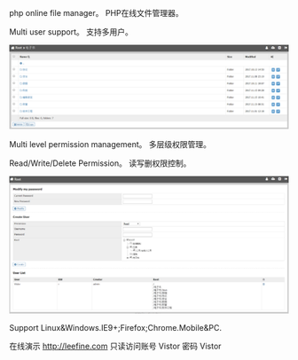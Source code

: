 php online file manager。
PHP在线文件管理器。

Multi user support。
支持多用户。

<img src="https://github.com/leefine/phpfilemanager/blob/master/Readme1.PNG?raw=true">

Multi level permission management。
多层级权限管理。

Read/Write/Delete Permission。
读写删权限控制。

<img src="https://github.com/leefine/phpfilemanager/blob/master/Readme2.PNG?raw=true">

Support Linux&Windows.IE9+;Firefox;Chrome.Mobile&PC.






在线演示 http://leefine.com  只读访问账号 Vistor  密码  Vistor

